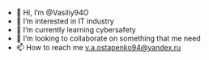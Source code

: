 - 👋 Hi, I’m @Vasiliy94O
- 👀 I’m interested in IT industry
- 🌱 I’m currently learning cybersafety
- 💞️ I’m looking to collaborate on something that me need
- 📫 How to reach me v.a.ostapenko94@yandex.ru 

<!---
Vasiliy94O/Vasiliy94O is a ✨ special ✨ repository because its `README.md` (this file) appears on your GitHub profile.
You can click the Preview link to take a look at your changes.
--->
